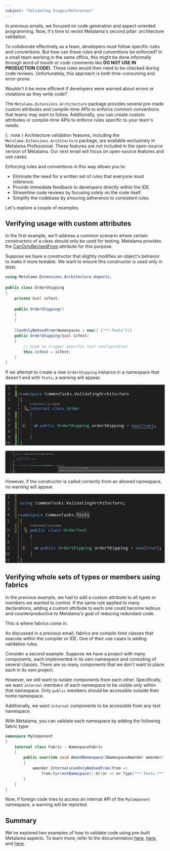 ```yaml
---
subject: "Validating Usages/References"
---
```


In previous emails, we focused on code generation and aspect-oriented programming. Now, it's time to revisit Metalama's second pillar: architecture validation.

To collaborate effectively as a team, developers must follow specific rules and conventions. But how can these rules and conventions be enforced? In a small team working in the same office, this might be done informally through word of mouth or code comments like **DO NOT USE IN PRODUCTION CODE!**. These rules would then need to be checked during code reviews. Unfortunately, this approach is both time-consuming and error-prone.

Wouldn't it be more efficient if developers were warned about errors or violations as they write code?

The `Metalama.Extensions.Architecture` package provides several pre-made custom attributes and compile-time APIs to enforce common conventions that teams may want to follow. Additionally, you can create custom attributes or compile-time APIs to enforce rules specific to your team's needs.

{: .note }
Architecture validation features, including the `Metalama.Extensions.Architecture` package, are available exclusively in Metalama Professional. These features are not included in the open-source version of Metalama. Our next email will focus on open-source features and use cases.

Enforcing rules and conventions in this way allows you to:

- Eliminate the need for a written set of rules that everyone must reference.
- Provide immediate feedback to developers directly within the IDE.
- Streamline code reviews by focusing solely on the code itself.
- Simplify the codebase by ensuring adherence to consistent rules.

Let's explore a couple of examples.

## Verifying usage with custom attributes

In the first example, we'll address a common scenario where certain constructors of a class should only be used for testing. Metalama provides the [CanOnlyBeUsedFrom](https://doc.postsharp.net/etalama/api/metalama-extensions-architecture-aspects-canonlybeusedfromattribute) attribute for this purpose.

Suppose we have a constructor that slightly modifies an object's behavior to make it more testable. We want to ensure this constructor is used only in tests.

```c#
using Metalama.Extensions.Architecture.Aspects;

public class OrderShipping
{
    private bool isTest;

    public OrderShipping()
    {
    }

    [CanOnlyBeUsedFrom(Namespaces = new[] {"**.Tests"})]
    public OrderShipping(bool isTest)
    {
        // Used to trigger specific test configuration
        this.isTest = isTest;
    }
}
```

If we attempt to create a new `OrderShipping` instance in a namespace that doesn't end with `Tests`, a warning will appear.

![](images/ValidatingTestWarning.jpg)

![](images/ValidationWarning.jpg)

However, if the constructor is called correctly from an allowed namespace, no warning will appear.

![](images/ValidatingTestsNoWarning.jpg)

## Verifying whole sets of types or members using fabrics

In the previous example, we had to add a custom attribute to all types or members we wanted to control. If the same rule applied to many declarations, adding a custom attribute to each one could become tedious and counterproductive to Metalama's goal of reducing redundant code.

This is where fabrics come in.

As discussed in a previous email, fabrics are compile-time classes that execute within the compiler or IDE. One of their use cases is adding validation rules.

Consider a second example. Suppose we have a project with many components, each implemented in its own namespace and consisting of several classes. There are so many components that we don't want to place each in its own project.

However, we still want to isolate components from each other. Specifically, we want `internal` members of each namespace to be visible only within that namespace. Only `public` members should be accessible outside their home namespace.

Additionally, we want `internal` components to be accessible from any test namespace.

With Metalama, you can validate each namespace by adding the following fabric type:

```cs
namespace MyComponent
{
    internal class Fabric : NamespaceFabric
    {
        public override void AmendNamespace(INamespaceAmender amender)
        {
            amender.InternalsCanOnlyBeUsedFrom(from =>
                from.CurrentNamespace().Or(or => or.Type("**.Tests.**")));
        }
    }
}
```

Now, if foreign code tries to access an internal API of the `MyComponent` namespace, a warning will be reported.

## Summary

We've explored two examples of how to validate code using pre-built Metalama aspects. To learn more, refer to the documentation [here](https://doc.metalama.net/conceptual/architecture/usage), [here](https://doc.metalama.net/conceptual/architecture/naming-conventions), and [here](https://doc.metalama.net/conceptual/architecture/internal-only-implement).

